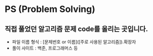 # PS (Problem Solving)
## 직접 풀었던 알고리즘 문제 code를 올리는 곳입니다.
- 파일 이름 형식 : [문제번호 or 이름]([주로 사용된 알고리즘]).확장자
- 풀이 사이트 : 백준, 프로그래머스 등
